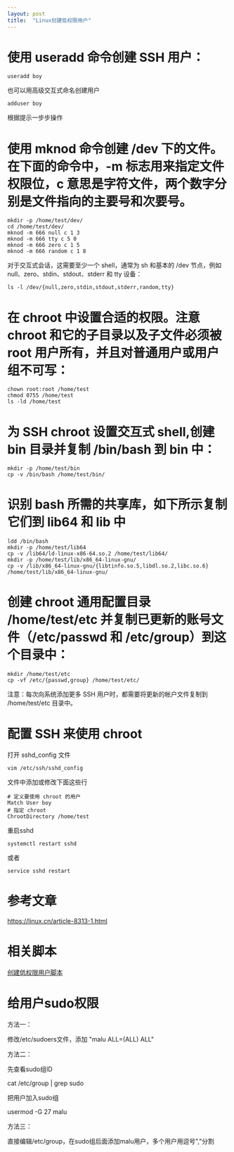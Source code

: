 ```yaml
---
layout: post
title:  "Linux创建低权限用户"
---
```



# 使用 useradd 命令创建 SSH 用户：

    useradd boy

也可以用高级交互式命名创建用户

    adduser boy

根据提示一步步操作

# 使用 mknod 命令创建 /dev 下的文件。在下面的命令中，-m 标志用来指定文件权限位，c 意思是字符文件，两个数字分别是文件指向的主要号和次要号。 

    mkdir -p /home/test/dev/      
    cd /home/test/dev/
    mknod -m 666 null c 1 3
    mknod -m 666 tty c 5 0
    mknod -m 666 zero c 1 5
    mknod -m 666 random c 1 8

对于交互式会话，这需要至少一个 shell，通常为 sh 和基本的 /dev 节点，例如 null、zero、stdin、stdout、stderr 和 tty 设备：

    ls -l /dev/{null,zero,stdin,stdout,stderr,random,tty}

# 在 chroot 中设置合适的权限。注意 chroot 和它的子目录以及子文件必须被 root 用户所有，并且对普通用户或用户组不可写：

    chown root:root /home/test
    chmod 0755 /home/test
    ls -ld /home/test

# 为 SSH chroot 设置交互式 shell,创建 bin 目录并复制 /bin/bash 到 bin 中：

    mkdir -p /home/test/bin
    cp -v /bin/bash /home/test/bin/

# 识别 bash 所需的共享库，如下所示复制它们到 lib64 和 lib 中

    ldd /bin/bash
    mkdir -p /home/test/lib64
    cp -v /lib64/ld-linux-x86-64.so.2 /home/test/lib64/
    mkdir -p /home/test/lib/x86_64-linux-gnu/
    cp -v /lib/x86_64-linux-gnu/{libtinfo.so.5,libdl.so.2,libc.so.6} /home/test/lib/x86_64-linux-gnu/

# 创建 chroot 通用配置目录 /home/test/etc 并复制已更新的账号文件（/etc/passwd 和 /etc/group）到这个目录中：

    mkdir /home/test/etc
    cp -vf /etc/{passwd,group} /home/test/etc/

注意：每次向系统添加更多 SSH 用户时，都需要将更新的帐户文件复制到 /home/test/etc 目录中。

# 配置 SSH 来使用 chroot 

打开 sshd_config 文件

    vim /etc/ssh/sshd_config

文件中添加或修改下面这些行

    # 定义要使用 chroot 的用户
    Match User boy
    # 指定 chroot 
    ChrootDirectory /home/test

重启sshd

    systemctl restart sshd
或者
    
    service sshd restart


# 参考文章

https://linux.cn/article-8313-1.html

# 相关脚本

[创建低权限用户脚本](http://git.malu.me/Linux%E5%B8%B8%E7%94%A8%E8%84%9A%E6%9C%AC/#%E5%88%9B%E5%BB%BA%E4%BD%8E%E6%9D%83%E9%99%90%E7%94%A8%E6%88%B7%E8%84%9A%E6%9C%AC)




# 给用户sudo权限

方法一：

修改/etc/sudoers文件，添加 "malu ALL=(ALL) ALL" 

方法二：

先查看sudo组ID

cat /etc/group | grep sudo

把用户加入sudo组

usermod -G 27 malu

方法三：

直接编辑/etc/group，在sudo组后面添加malu用户，多个用户用逗号","分割
